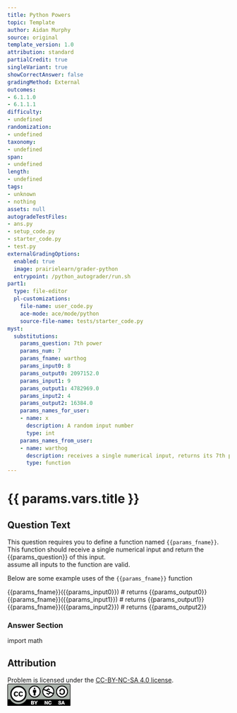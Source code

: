 ```yaml
---
title: Python Powers
topic: Template
author: Aidan Murphy
source: original
template_version: 1.0
attribution: standard
partialCredit: true
singleVariant: true
showCorrectAnswer: false
gradingMethod: External
outcomes:
- 6.1.1.0
- 6.1.1.1
difficulty:
- undefined
randomization:
- undefined
taxonomy:
- undefined
span:
- undefined
length:
- undefined
tags:
- unknown
- nothing
assets: null
autogradeTestFiles:
- ans.py
- setup_code.py
- starter_code.py
- test.py
externalGradingOptions:
  enabled: true
  image: prairielearn/grader-python
  entrypoint: /python_autograder/run.sh
part1:
  type: file-editor
  pl-customizations:
    file-name: user_code.py
    ace-mode: ace/mode/python
    source-file-name: tests/starter_code.py
myst:
  substitutions:
    params_question: 7th power
    params_num: 7
    params_fname: warthog
    params_input0: 8
    params_output0: 2097152.0
    params_input1: 9
    params_output1: 4782969.0
    params_input2: 4
    params_output2: 16384.0
    params_names_for_user:
    - name: x
      description: A random input number
      type: int
    params_names_from_user:
    - name: warthog
      description: receives a single numerical input, returns its 7th power
      type: function
---
```

# {{ params.vars.title }}

## Question Text

<p>
    This question requires you to define a function named <code>{{params_fname}}</code>.<br>
    This function should receive a single numerical input and return the {{params_question}} of this input.<br>
    assume all inputs to the function are valid.<br>
</p>
<p>
    Below are some example uses of the <code>{{params_fname}}</code> function
</p>
<markdown>
    {{params_fname}}({{params_input0}})  # returns {{params_output0}}
    {{params_fname}}({{params_input1}})  # returns {{params_output1}}
    {{params_fname}}({{params_input2}})  # returns {{params_output2}}
</markdown>

### Answer Section

import math

## Attribution

Problem is licensed under the [CC-BY-NC-SA 4.0 license](https://creativecommons.org/licenses/by-nc-sa/4.0/).<br> ![The Creative Commons 4.0 license requiring attribution-BY, non-commercial-NC, and share-alike-SA license.](https://raw.githubusercontent.com/firasm/bits/master/by-nc-sa.png)